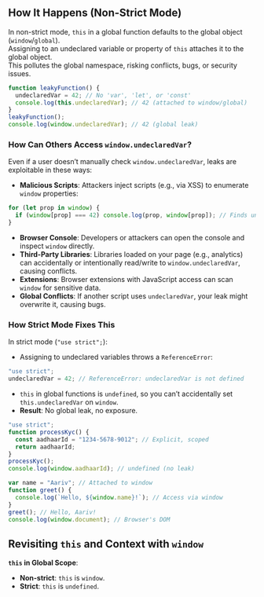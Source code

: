 ## How It Happens (Non-Strict Mode)
In non-strict mode, `this` in a global function defaults to the global object (`window`/`global`).  
Assigning to an undeclared variable or property of `this` attaches it to the global object.  
This pollutes the global namespace, risking conflicts, bugs, or security issues.

```javascript
function leakyFunction() {
  undeclaredVar = 42; // No 'var', 'let', or 'const'
  console.log(this.undeclaredVar); // 42 (attached to window/global)
}
leakyFunction();
console.log(window.undeclaredVar); // 42 (global leak)
```

### How Can Others Access `window.undeclaredVar`?
Even if a user doesn’t manually check `window.undeclaredVar`, leaks are exploitable in these ways:  
- **Malicious Scripts**: Attackers inject scripts (e.g., via XSS) to enumerate `window` properties:  
```javascript
for (let prop in window) {
  if (window[prop] === 42) console.log(prop, window[prop]); // Finds undeclaredVar
}
```
- **Browser Console**: Developers or attackers can open the console and inspect `window` directly.  
- **Third-Party Libraries**: Libraries loaded on your page (e.g., analytics) can accidentally or intentionally read/write to `window.undeclaredVar`, causing conflicts.  
- **Extensions**: Browser extensions with JavaScript access can scan `window` for sensitive data.  
- **Global Conflicts**: If another script uses `undeclaredVar`, your leak might overwrite it, causing bugs.

### How Strict Mode Fixes This
In strict mode (`"use strict";`):  
- Assigning to undeclared variables throws a `ReferenceError`:  
```javascript
"use strict";
undeclaredVar = 42; // ReferenceError: undeclaredVar is not defined
```
- `this` in global functions is `undefined`, so you can’t accidentally set `this.undeclaredVar` on `window`.  
- **Result**: No global leak, no exposure.

```javascript
"use strict";
function processKyc() {
  const aadhaarId = "1234-5678-9012"; // Explicit, scoped
  return aadhaarId;
}
processKyc();
console.log(window.aadhaarId); // undefined (no leak)
```

```javascript
var name = "Aariv"; // Attached to window
function greet() {
  console.log(`Hello, ${window.name}!`); // Access via window
}
greet(); // Hello, Aariv!
console.log(window.document); // Browser's DOM
```

## Revisiting `this` and Context with `window`
**`this` in Global Scope**:  
- **Non-strict**: `this` is `window`.  
- **Strict**: `this` is `undefined`.